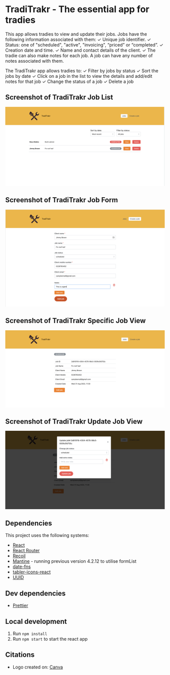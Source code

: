 # TradiTrakr - The essential app for tradies

This app allows tradies to view and update their jobs.
Jobs have the following information associated with them:
✓ Unique job identifier.
✓ Status: one of "scheduled", "active", "invoicing", “priced” or “completed”.
✓ Creation date and time.
✓ Name and contact details of the client.
✓ The tradie can also make notes for each job. A job can have any number of notes associated with them.

The TradiTrakr app allows tradies to:
✓ Filter by jobs by status
✓ Sort the jobs by date
✓ Click on a job in the list to view the details and add/edit notes for that job
✓ Change the status of a job
✓ Delete a job

## Screenshot of TradiTrakr Job List

![Screenshot of TradiTrakr Job List](traditrakr-joblist.png)

## Screenshot of TradiTrakr Job Form

![Screenshot of TradiTrakr Job Form](traditrakr-jobform.png)

## Screenshot of TradiTrakr Specific Job View

![Screenshot of TradiTrakr Specific Job View](traditrakr-jobview.png)

## Screenshot of TradiTrakr Update Job View

![Screenshot of TradiTrakr Update Job View](traditrakr-updatejob.png)

## Dependencies

This project uses the following systems:

- [React](https://github.com/facebook/react)
- [React Router](https://reactrouter.com/docs/en/v6)
- [Recoil](https://recoiljs.org/)
- [Mantine](https://mantine.dev/) - running previous version 4.2.12 to utilise formList
- [date-fns](https://date-fns.org/)
- [tabler-icons-react](https://tabler-icons-react.vercel.app/)
- [UUID](https://github.com/uuidjs/uuid)

## Dev dependencies

- [Prettier](https://prettier.io/)

## Local development

1. Run `npm install`
2. Run `npm start` to start the react app

## Citations

- Logo created on: [Canva](https://www.canva.com/)
